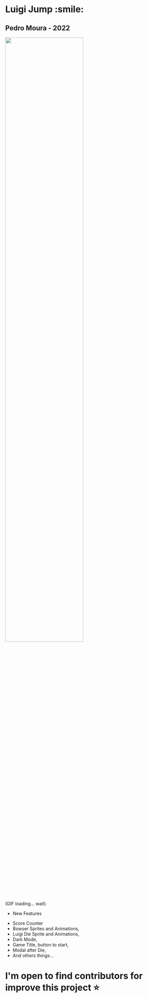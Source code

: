 <h1> Luigi Jump :smile:</h1>
<h2>Pedro Moura - 2022</h2>
<div>
<img src="assets/img/jogo-rolando.gif" width="70%">
</div>
(GIF loading... wait)

* New Features 
- Score Counter
- Bowser Sprites and Animations,
- Luigi Die Sprite and Animations,
- Dark Mode,
- Game Title, button to start,
- Modal after Die,
- And others things...

I'm open to find contributors for improve this project :star:
========================================================
